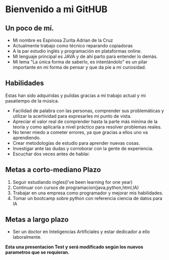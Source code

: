 # Bienvenido a mi GitHUB
## Un poco de mí.  
* Mi nombre es  Espinosa Zurita Adrian de la Cruz
* Actualmente trabajo como técnico reparando copiadoras
* A la par estudio inglés y programación en plataformas online.
* Mi lenguaje principal es JAVA y de ahí parto para entender lo demás.
* Mi lema "La única forma de saberlo, es intentándolo" es un pilar importante en mi forma de pensar y que da pie a mi curiosidad.

## Habilidades 
Estas han sido adquiridas y pulidas gracias a mi trabajo actual y mi pasatiempo de la música.

* Facilidad de palabra con las personas, comprender sus problemáticas y utilizar la acertividad para expresarles mi punto de vista.
* Apreciar el valor real de comprender hasta la parte más mínima de la teoría y como aplicarla a nivel práctico para resolver problemas reales. 
* No tener miedo a cometer errores, ya que gracias a ellos uno va aprendiendo.
* Crear metodologías de estudio para aprender nuevas cosas.
* Investigar ante las dudas y corroborar con la gente de experiencia.
* Escuchar dos veces antes de hablar.

## Metas a corto-mediano Plazo
1. Seguir estudiando ingles(I've been learning for one year)
2. Continuar con cursos de programacion(java,python,html,IA)
3. Trabajar en una empresa como programador y mejorar mis habilidades.
4. Tomar un bootcamp sobre python con referencia ciencia de datos para IA

## Metas a largo plazo 
* Ser un doctor en Inteligencias Artificiales y estar dedicador a ello laboralmente.

**Esta una presentacion Test y será modificado según los nuevos parametros que se requieran.**
